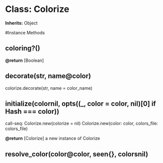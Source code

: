 # Class: Colorize
**Inherits:** Object
    




#Instance Methods
## coloring?() [](#method-i-coloring?)

**@return** [Boolean] 

## decorate(str, name@color) [](#method-i-decorate)
colorize.decorate(str, name = color_name)

## initialize(colornil, opts((_, color = color, nil)[0] if Hash === color)) [](#method-i-initialize)
call-seq:
    Colorize.new(colorize = nil)
    Colorize.new(color: color, colors_file: colors_file)

**@return** [Colorize] a new instance of Colorize

## resolve_color(color@color, seen{}, colorsnil) [](#method-i-resolve_color)

